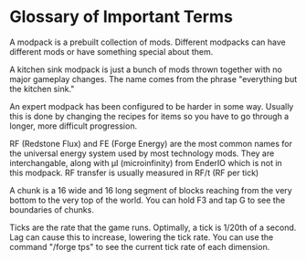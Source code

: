 # Glossary of Important Terms

A modpack is a prebuilt collection of mods. Different modpacks can have different mods or have something special about them.

A kitchen sink modpack is just a bunch of mods thrown together with no major gameplay changes. The name comes from the phrase "everything but the kitchen sink."

An expert modpack has been configured to be harder in some way. Usually this is done by changing the recipes for items so you have to go through a longer, more difficult progression.

RF (Redstone Flux) and FE (Forge Energy) are the most common names for the universal energy system used by most technology mods. They are interchangable, along with μI (microinfinity) from EnderIO which is not in this modpack. RF transfer is usually measured in RF/t (RF per tick)

A chunk is a 16 wide and 16 long segment of blocks reaching from the very bottom to the very top of the world. You can hold F3 and tap G to see the boundaries of chunks.

Ticks are the rate that the game runs. Optimally, a tick is 1/20th of a second. Lag can cause this to increase, lowering the tick rate. You can use the command "/forge tps" to see the current tick rate of each dimension.
